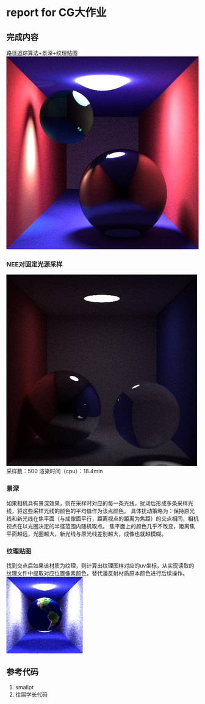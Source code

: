 # report for CG大作业
## 完成内容
路径追踪算法+景深+纹理贴图
![alt text](image/image2.png)

### NEE对固定光源采样
![alt text](image/image3_nee_500.png)
采样数：500
渲染时间（cpu）：18.4min
### 景深
如果相机具有景深效果，则在采样时对应的每一条光线，扰动后形成多条采样光线，将这些采样光线的颜色的平均值作为该点颜色。
具体扰动策略为：保持原光线和新光线在焦平面（与成像面平行，距离视点的距离为焦距）的交点相同，相机视点在以光圈决定的半径范围内随机取点。
焦平面上的颜色几乎不改变，距离焦平面越远，光圈越大，新光线与原光线差别越大，成像也就越模糊。


### 纹理贴图
找到交点后如果该材质为纹理，则计算出纹理图样对应的uv坐标，从实现读取的纹理文件中提取对应位置像素颜色，替代漫反射材质原本颜色进行后续操作。
![alt text](image/image1.png)

## 参考代码
1. smallpt
2. 往届学长代码